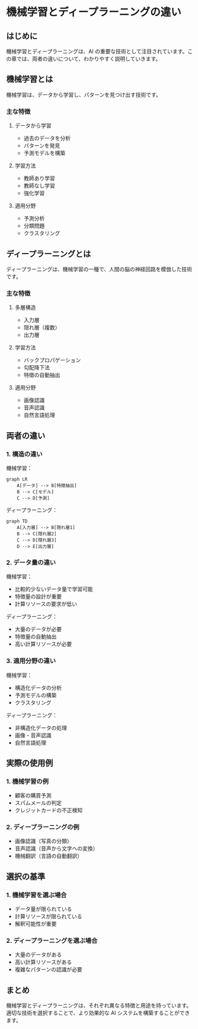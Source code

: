 # 機械学習とディープラーニングの違い

## はじめに

機械学習とディープラーニングは、AI の重要な技術として注目されています。この章では、両者の違いについて、わかりやすく説明していきます。

## 機械学習とは

機械学習は、データから学習し、パターンを見つけ出す技術です。

### 主な特徴

1. データから学習

   - 過去のデータを分析
   - パターンを発見
   - 予測モデルを構築

2. 学習方法

   - 教師あり学習
   - 教師なし学習
   - 強化学習

3. 適用分野
   - 予測分析
   - 分類問題
   - クラスタリング

## ディープラーニングとは

ディープラーニングは、機械学習の一種で、人間の脳の神経回路を模倣した技術です。

### 主な特徴

1. 多層構造

   - 入力層
   - 隠れ層（複数）
   - 出力層

2. 学習方法

   - バックプロパゲーション
   - 勾配降下法
   - 特徴の自動抽出

3. 適用分野
   - 画像認識
   - 音声認識
   - 自然言語処理

## 両者の違い

### 1. 構造の違い

機械学習：

```mermaid
graph LR
    A[データ] --> B[特徴抽出]
    B --> C[モデル]
    C --> D[予測]
```

ディープラーニング：

```mermaid
graph TD
    A[入力層] --> B[隠れ層1]
    B --> C[隠れ層2]
    C --> D[隠れ層3]
    D --> E[出力層]
```

### 2. データ量の違い

機械学習：

- 比較的少ないデータ量で学習可能
- 特徴量の設計が重要
- 計算リソースの要求が低い

ディープラーニング：

- 大量のデータが必要
- 特徴量の自動抽出
- 高い計算リソースが必要

### 3. 適用分野の違い

機械学習：

- 構造化データの分析
- 予測モデルの構築
- クラスタリング

ディープラーニング：

- 非構造化データの処理
- 画像・音声認識
- 自然言語処理

## 実際の使用例

### 1. 機械学習の例

- 顧客の購買予測
- スパムメールの判定
- クレジットカードの不正検知

### 2. ディープラーニングの例

- 画像認識（写真の分類）
- 音声認識（音声から文字への変換）
- 機械翻訳（言語の自動翻訳）

## 選択の基準

### 1. 機械学習を選ぶ場合

- データ量が限られている
- 計算リソースが限られている
- 解釈可能性が重要

### 2. ディープラーニングを選ぶ場合

- 大量のデータがある
- 高い計算リソースがある
- 複雑なパターンの認識が必要

## まとめ

機械学習とディープラーニングは、それぞれ異なる特徴と用途を持っています。適切な技術を選択することで、より効果的な AI システムを構築することができます。
